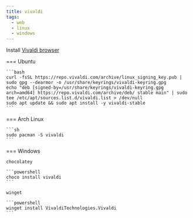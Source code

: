 ```yaml
---
title: vivaldi
tags:
  - web
  - linux
  - windows
---
```


Install [Vivaldi browser](https://vivaldi.com/download/)

=== Ubuntu

    ```bash
    curl -fsSL https://repo.vivaldi.com/archive/linux_signing_key.pub | sudo gpg --dearmor -o /usr/share/keyrings/vivaldi-keyring.gpg
    echo "deb [signed-by=/usr/share/keyrings/vivaldi-keyring.gpg arch=amd64] https://repo.vivaldi.com/archive/deb/ stable main" | sudo tee /etc/apt/sources.list.d/vivaldi.list > /dev/null
    sudo apt update && sudo apt install -y vivaldi-stable
    ```

=== Arch Linux

    ```sh
    sudo pacman -S vivaldi
    ```

=== Windows

    chocolatey

    ```powershell
    choco install vivaldi
    ```

    winget

    ```powershell
    winget install VivaldiTechnologies.Vivaldi
    ```
